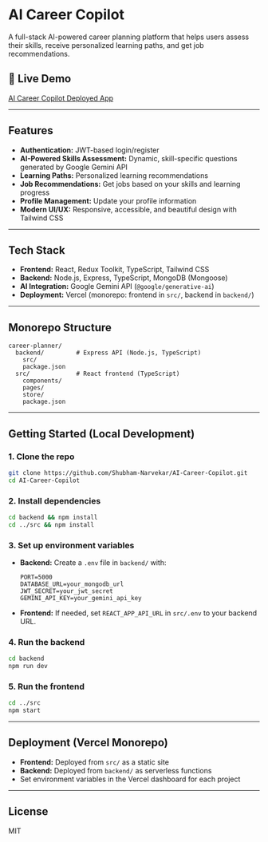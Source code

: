 # AI Career Copilot

A full-stack AI-powered career planning platform that helps users assess their skills, receive personalized learning paths, and get job recommendations.

## 🚀 Live Demo
[AI Career Copilot Deployed App](https://ai-career-copilot-hapuqa5k3-shubham-narvekars-projects.vercel.app/)

---

## Features
- **Authentication:** JWT-based login/register
- **AI-Powered Skills Assessment:** Dynamic, skill-specific questions generated by Google Gemini API
- **Learning Paths:** Personalized learning recommendations
- **Job Recommendations:** Get jobs based on your skills and learning progress
- **Profile Management:** Update your profile information
- **Modern UI/UX:** Responsive, accessible, and beautiful design with Tailwind CSS

---

## Tech Stack
- **Frontend:** React, Redux Toolkit, TypeScript, Tailwind CSS
- **Backend:** Node.js, Express, TypeScript, MongoDB (Mongoose)
- **AI Integration:** Google Gemini API (`@google/generative-ai`)
- **Deployment:** Vercel (monorepo: frontend in `src/`, backend in `backend/`)

---

## Monorepo Structure
```
career-planner/
  backend/         # Express API (Node.js, TypeScript)
    src/
    package.json
  src/             # React frontend (TypeScript)
    components/
    pages/
    store/
    package.json
```

---

## Getting Started (Local Development)

### 1. Clone the repo
```bash
git clone https://github.com/Shubham-Narvekar/AI-Career-Copilot.git
cd AI-Career-Copilot
```

### 2. Install dependencies
```bash
cd backend && npm install
cd ../src && npm install
```

### 3. Set up environment variables
- **Backend:** Create a `.env` file in `backend/` with:
  ```env
  PORT=5000
  DATABASE_URL=your_mongodb_url
  JWT_SECRET=your_jwt_secret
  GEMINI_API_KEY=your_gemini_api_key
  ```
- **Frontend:** If needed, set `REACT_APP_API_URL` in `src/.env` to your backend URL.

### 4. Run the backend
```bash
cd backend
npm run dev
```

### 5. Run the frontend
```bash
cd ../src
npm start
```

---

## Deployment (Vercel Monorepo)
- **Frontend:** Deployed from `src/` as a static site
- **Backend:** Deployed from `backend/` as serverless functions
- Set environment variables in the Vercel dashboard for each project

---

## License
MIT
